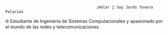                                             ¡Hola! 👋 Soy Jords Yovera Palacios

🌐 Estudiante de Ingeniería de Sistemas Computacionales y apasionado por el mundo de las redes y telecomunicaciones.


